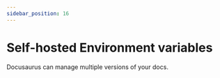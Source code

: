 ```yaml
---
sidebar_position: 16
---
```


# Self-hosted Environment variables

Docusaurus can manage multiple versions of your docs.